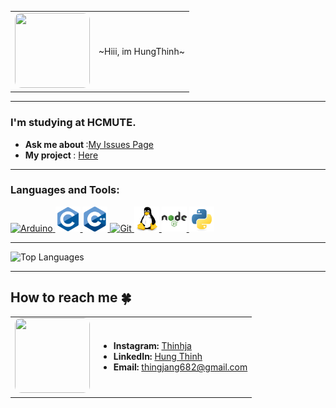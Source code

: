 <table>
  <tr>
    <td>
      <img src="https://th.bing.com/th/id/OIP.-oxVN-pw9wEgrB3DKL-PgwHaHa?cb=iwc1&rs=1&pid=ImgDetMain" width="120" height="120" style="border-radius: 10px;" />
    </td>
    <td>
      ~Hiii, im HungThinh~
    </td>
  </tr>
</table>

---

<h3 align="left">I'm studying at HCMUTE.</h3>

- <strong> Ask me about </strong>:[My Issues Page](https://github.com/Dang-Hung-Thinh/Dang-Hung-Thinh/issues)
- <strong> My project </strong> : [Here](https://github.com/Dang-Hung-Thinh?tab=repositories)
---

<h3 align="left">Languages and Tools:</h3>
<p align="left">
  <a href="https://www.arduino.cc/" target="_blank" rel="noreferrer">
    <img src="https://cdn.worldvectorlogo.com/logos/arduino-1.svg" alt="Arduino" width="40" height="40" />
  </a>
  <a href="https://www.cprogramming.com/" target="_blank" rel="noreferrer">
    <img src="https://raw.githubusercontent.com/devicons/devicon/master/icons/c/c-original.svg" alt="C" width="40" height="40" />
  </a>
  <a href="https://www.w3schools.com/cpp/" target="_blank" rel="noreferrer">
    <img src="https://raw.githubusercontent.com/devicons/devicon/master/icons/cplusplus/cplusplus-original.svg" alt="C++" width="40" height="40" />
  </a>
  <a href="https://git-scm.com/" target="_blank" rel="noreferrer">
    <img src="https://www.vectorlogo.zone/logos/git-scm/git-scm-icon.svg" alt="Git" width="40" height="40" />
  </a>
  <a href="https://www.linux.org/" target="_blank" rel="noreferrer">
    <img src="https://raw.githubusercontent.com/devicons/devicon/master/icons/linux/linux-original.svg" alt="Linux" width="40" height="40" />
  </a>
  <a href="https://nodejs.org" target="_blank" rel="noreferrer">
    <img src="https://raw.githubusercontent.com/devicons/devicon/master/icons/nodejs/nodejs-original-wordmark.svg" alt="Node.js" width="40" height="40" />
  </a>
  <a href="https://www.python.org" target="_blank" rel="noreferrer">
    <img src="https://raw.githubusercontent.com/devicons/devicon/master/icons/python/python-original.svg" alt="Python" width="40" height="40" />
  </a>
</p>

---

<p align="left">
  <img src="https://github-readme-stats.vercel.app/api/top-langs?username=Dang-Hung-Thinh&show_icons=true&locale=en&layout=compact" alt="Top Languages" />
</p>

---

## How to reach me 🍀
<table>
  <tr>
    <td>
      <img src="https://c.tenor.com/vpCF4BOgMQcAAAAC/cute.gif" width="120" height="120" style="border-radius: 10px;" />
    </td>
    <td>
      <ul>
        <li><strong>Instagram:</strong> <a href="https://instagram.com/thinh.ja" target="_blank">Thinhja</a></li>
        <li><strong>LinkedIn:</strong> <a href="https://linkedin.com/in/thinh-dang-5904092a9" target="_blank">Hung Thinh</a></li>
        <li><strong>Email:</strong> <a href="thingjang682@gmail.com">thingjang682@gmail.com</a></li>
      </ul>
    </td>
  </tr>
</table>



